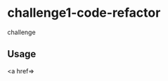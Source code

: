 # challenge1-code-refactor
challenge

## Usage

<a href="https://github.com/Dagger3-1/challenge1-code-refactor"><a>

<a href=>

